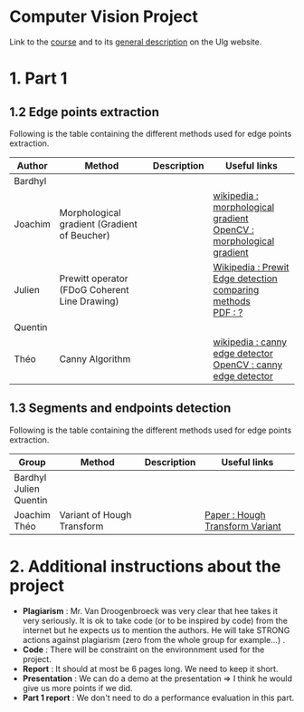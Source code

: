 # Computer Vision Project

Link to the [course] and to its [general description] on the Ulg website.

# 1. Part 1 
## 1.2 Edge points extraction

Following is the table containing the different methods used for edge points extraction.

| Author | Method | Description | Useful links |
| ------ | ------ | ------ | ------ |
| Bardhyl |  |  |  |
| Joachim | Morphological gradient (Gradient of Beucher) |  | [wikipedia : morphological gradient] <br> [OpenCV : morphological gradient]|
| Julien | Prewitt operator <br> (FDoG Coherent Line Drawing) |  | [Wikipedia : Prewit] <br> [Edge detection comparing methods] <br> [PDF : ? ]|
| Quentin |  |  |  |
| Théo | Canny Algorithm |  | [wikipedia : canny edge detector] <br> [OpenCV : canny edge detector] |

## 1.3 Segments and endpoints detection

Following is the table containing the different methods used for edge points extraction.

| Group | Method | Description | Useful links |
| ------ | ------ | ------ | ------ |
| Bardhyl <br> Julien <br> Quentin |  |  |  |
| Joachim <br> Théo | Variant of Hough Transform |  | [Paper : Hough Transform Variant] |

# 2. Additional instructions about the project

- **Plagiarism** : Mr. Van Droogenbroeck was very clear that hee takes it very seriously. It is ok to take code (or to be inspired by code) from the internet but he expects us to  mention the authors. He will take STRONG actions against plagiarism (zero from the whole group for example...) .
- **Code** : There will be constraint on the environnment used for the project.
- **Report** : It should at most be 6 pages long. We need to keep it short.
- **Presentation** : We can do a demo at the presentation => I think he would give us more points if we did.
- **Part 1 report** : We don't need to do a performance evaluation in this part.



[//]: # (Below is the list of references)

   [course]: <https://orbi.uliege.be/handle/2268/184667>
   [general description]: <https://www.programmes.uliege.be/cocoon/20182019/en/cours/ELEN0016-2.html>
   [wikipedia : morphological gradient]:<https://en.wikipedia.org/wiki/Morphological_gradient>
   [OpenCV : morphological gradient]:<https://opencv-python-tutroals.readthedocs.io/en/latest/py_tutorials/py_imgproc/py_morphological_ops/py_morphological_ops.html>
   [wikipedia : canny edge detector]:<https://en.wikipedia.org/wiki/Canny_edge_detector>
   [OpenCV : canny edge detector]:<https://opencv-python-tutroals.readthedocs.io/en/latest/py_tutorials/py_imgproc/py_canny/py_canny.html>
   [Paper : Hough Transform Variant]:<https://jivp-eurasipjournals.springeropen.com/articles/10.1186/s13640-017-0180-7>
   [Wikipedia : Prewit]:<https://en.wikipedia.org/wiki/Prewitt_operator>
   [Edge detection comparing methods]:<https://medium.com/@nikatsanka/comparing-edge-detection-methods-638a2919476e>
   [PDF : ? ]:<https://citeseerx.ist.psu.edu/viewdoc/download?doi=10.1.1.108.559&rep=rep1&type=pdf>
